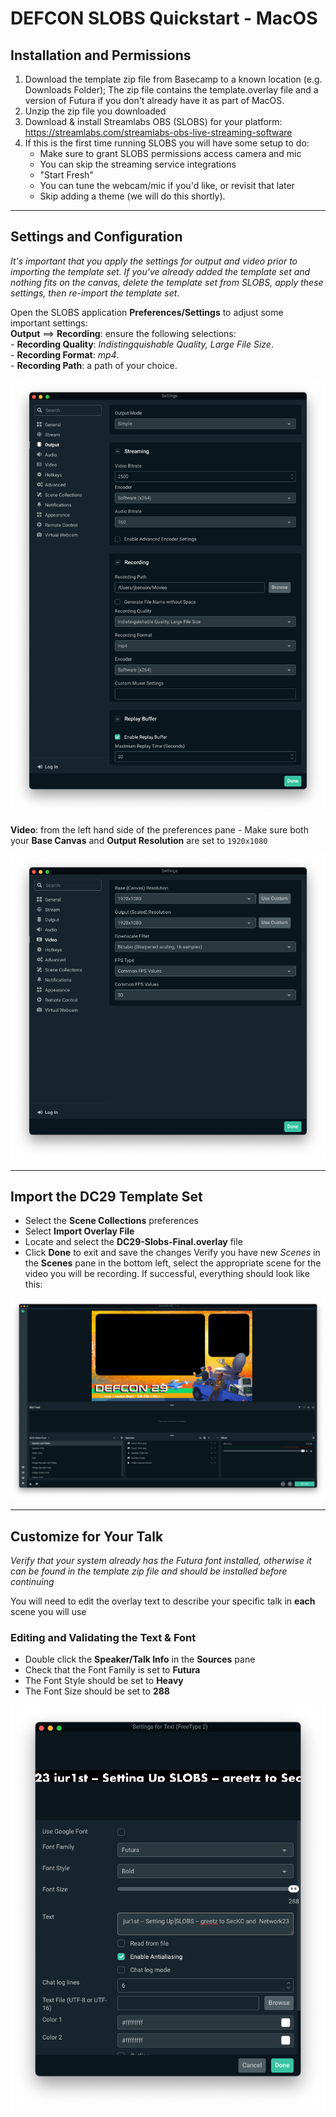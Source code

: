 # DEFCON SLOBS Quickstart - MacOS

## Installation and Permissions

1. Download the template zip file from Basecamp to a known location (e.g. Downloads Folder); The zip file contains the template.overlay file and a version of Futura if you don't already have it as part of MacOS. 
2. Unzip the zip file you downloaded
3. Download & install Streamlabs OBS (SLOBS) for your platform: https://streamlabs.com/streamlabs-obs-live-streaming-software
4. If this is the first time running SLOBS you will have some setup to do:
      - Make sure to grant SLOBS permissions access camera and mic
      - You can skip the streaming service integrations
      - "Start Fresh"
      - You can tune the webcam/mic if you'd like, or revisit that later
      - Skip adding a theme (we will do this shortly).  

--- 
## Settings and Configuration
   
   *It's important that you apply the settings for output and video prior to importing the template set. If you've already added the template set and nothing fits on the canvas, delete the template set from SLOBS, apply these settings, then re-import the template set*.  
   
   Open the SLOBS application __Preferences/Settings__ to adjust some important settings:    
	  __Output__ ==> __Recording__: ensure the following selections:   
         - __Recording Quality__: *Indistingquishable Quality, Large File Size*.  
         - __Recording Format__: *mp4*.  
         - __Recording Path__: a path of your choice.  

![](attachments/OutputSettings.png)

 __Video__: from the left hand side of the preferences pane
            - Make sure both your __Base Canvas__ and __Output Resolution__ are set to `1920x1080`


![](attachments/VideoSettings.png)

---
## Import the DC29 Template Set

- Select the __Scene Collections__ preferences
- Select __Import Overlay File__
- Locate and select the __DC29-Slobs-Final.overlay__ file
- Click __Done__ to exit and save the changes
Verify you have new _Scenes_ in the __Scenes__ pane in the bottom left, select the appropriate scene for the video you will be recording. If successful, everything should look like this: 

![](attachments/ScenesImported.png)

---

## Customize for Your Talk

*Verify that your system already has the Futura font installed, otherwise it can be found in the template zip file and should be installed before continuing*    

You will need to edit the overlay text to describe your specific talk in **each** scene you will use
    
### Editing and Validating the Text & Font
   
- Double click the __Speaker/Talk Info__ in the __Sources__ pane 
- Check that the Font Family is set to __Futura__
- The Font Style should be set to __Heavy__
- The Font Size should be set to __288__

![](attachments/TextSettings.png)
